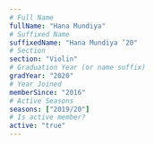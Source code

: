 ```yaml
---
# Full Name
fullName: "Hana Mundiya"
# Suffixed Name
suffixedName: "Hana Mundiya ’20"
# Section
section: "Violin"
# Graduation Year (or name suffix)
gradYear: "2020"
# Year Joined
memberSince: "2016"
# Active Seasons
seasons: ["2019/20"]
# Is active member?
active: "true"
---
```


